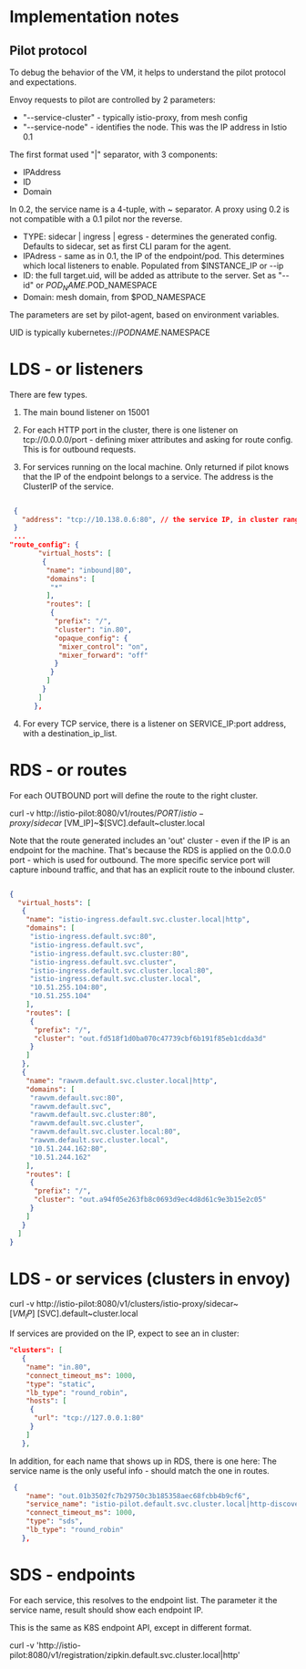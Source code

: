 # Implementation notes

## Pilot protocol

To debug the behavior of the VM, it helps to understand the pilot protocol and expectations.

Envoy requests to pilot are controlled by 2 parameters:
- "--service-cluster" - typically istio-proxy, from mesh config
- "--service-node" - identifies the node. This was the IP address in Istio 0.1

The first format used "|" separator, with 3 components:
- IPAddress
- ID
- Domain

In 0.2, the service name is a 4-tuple, with ~ separator. A proxy using 0.2 is not compatible with 
a 0.1 pilot nor the reverse.

- TYPE: sidecar | ingress | egress - determines the generated config. Defaults to sidecar, set as first CLI param for the agent.
- IPAdress - same as in 0.1, the IP of the endpoint/pod. This determines which local listeners to enable.
 Populated from $INSTANCE_IP or --ip 
- ID: the full target.uid, will be added as attribute to the server. Set as "--id" or $POD_NAME.$POD_NAMESPACE
- Domain: mesh domain, from $POD_NAMESPACE

The parameters are set by pilot-agent, based on environment variables.

UID is typically kubernetes://$PODNAME.$NAMESPACE

# LDS - or listeners

There are few types.
 
1. The main bound listener on 15001
 
2. For each HTTP port in the cluster, there is one listener on tcp://0.0.0.0/port - defining mixer attributes
and asking for route config. This is for outbound requests.

3. For services running on the local machine. Only returned if pilot knows that the IP of the endpoint belongs 
to a service. The address is the ClusterIP of the service. 
 
 ```json
 
  {
    "address": "tcp://10.138.0.6:80", // the service IP, in cluster range 
  } 
  ...
 "route_config": {
        "virtual_hosts": [
         {
          "name": "inbound|80",
          "domains": [
           "*"
          ],
          "routes": [
           {
            "prefix": "/",
            "cluster": "in.80",
            "opaque_config": {
             "mixer_control": "on",
             "mixer_forward": "off"
            }
           }
          ]
         }
        ]
       },

 ```
4. For every TCP service, there is a listener on SERVICE_IP:port address, with a destination_ip_list.


# RDS - or routes

For each OUTBOUND port will define the route  to the right cluster. 

curl -v http://istio-pilot:8080/v1/routes/$PORT/istio-proxy/sidecar~$[VM_IP]~$[SVC].default~cluster.local

Note that the route generated includes an 'out' cluster - even if the IP is an endpoint for the machine.
That's because the RDS is applied on the 0.0.0.0 port - which is used for outbound. The more specific
service port will capture inbound traffic, and that has an explicit route to the inbound cluster.

```json

{
  "virtual_hosts": [
   {
    "name": "istio-ingress.default.svc.cluster.local|http",
    "domains": [
     "istio-ingress.default.svc:80",
     "istio-ingress.default.svc",
     "istio-ingress.default.svc.cluster:80",
     "istio-ingress.default.svc.cluster",
     "istio-ingress.default.svc.cluster.local:80",
     "istio-ingress.default.svc.cluster.local",
     "10.51.255.104:80",
     "10.51.255.104"
    ],
    "routes": [
     {
      "prefix": "/",
      "cluster": "out.fd518f1d0ba070c47739cbf6b191f85eb1cdda3d"
     }
    ]
   },
   {
    "name": "rawvm.default.svc.cluster.local|http",
    "domains": [
     "rawvm.default.svc:80",
     "rawvm.default.svc",
     "rawvm.default.svc.cluster:80",
     "rawvm.default.svc.cluster",
     "rawvm.default.svc.cluster.local:80",
     "rawvm.default.svc.cluster.local",
     "10.51.244.162:80",
     "10.51.244.162"
    ],
    "routes": [
     {
      "prefix": "/",
      "cluster": "out.a94f05e263fb8c0693d9ec4d8d61c9e3b15e2c05"
     }
    ]
   }
  ]
}

```

# LDS - or services (clusters in envoy)

curl -v http://istio-pilot:8080/v1/clusters/istio-proxy/sidecar~$[VM_IP]~$[SVC].default~cluster.local

If services are provided on the IP, expect to see an in cluster:

```json
"clusters": [
   {
    "name": "in.80",
    "connect_timeout_ms": 1000,
    "type": "static",
    "lb_type": "round_robin",
    "hosts": [
     {
      "url": "tcp://127.0.0.1:80"
     }
    ]
   },

```

In addition, for each name that shows up in RDS, there is one here:
The service name is the only useful info - should match the one in routes.

```json
 {
    "name": "out.01b3502fc7b29750c3b185358aec68fcbb4b9cf6",
    "service_name": "istio-pilot.default.svc.cluster.local|http-discovery",
    "connect_timeout_ms": 1000,
    "type": "sds",
    "lb_type": "round_robin"
   },

```


# SDS - endpoints

For each service, this resolves to the endpoint list. The parameter it the service name, 
result should show each endpoint IP. 

This is the same as K8S endpoint API, except in different format.

 curl -v 'http://istio-pilot:8080/v1/registration/zipkin.default.svc.cluster.local|http'
 
 
